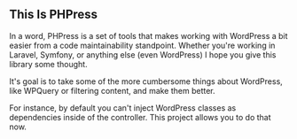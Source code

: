 ## This Is PHPress

In a word, PHPress is a set of tools that makes working with WordPress a bit easier from a code maintainability standpoint. Whether you're working in Laravel, Symfony, or anything else (even WordPress) I hope you give this library some thought.

It's goal is to take some of the more cumbersome things about WordPress, like WPQuery or filtering content, and make them better.

For instance, by default you can't inject WordPress classes as dependencies inside of the controller. This project allows you to do that now.